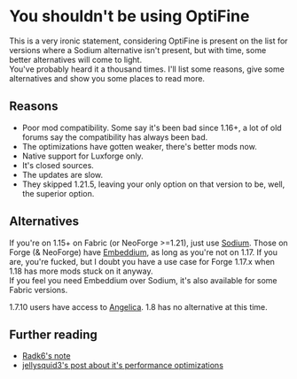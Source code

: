 # You shouldn't be using OptiFine
This is a very ironic statement, considering OptiFine is present on the list for versions where a Sodium alternative isn't present, but with time, some better alternatives will come to light.  
You've probably heard it a thousand times. I'll list some reasons, give some alternatives and show you some places to read more.

## Reasons
- Poor mod compatibility. Some say it's been bad since 1.16+, a lot of old forums say the compatibility has always been bad.
- The optimizations have gotten weaker, there's better mods now.
- Native support for Luxforge only.
- It's closed sources.
- The updates are slow.
- They skipped 1.21.5, leaving your only option on that version to be, well, the superior option.


## Alternatives
If you're on 1.15+ on Fabric (or NeoForge >=1.21), just use [Sodium](modrinth.com/mod/sodium). Those on Forge (& NeoForge) have [Embeddium](https://modrinth.com/mod/embeddium), as long as you're not on 1.17. If you are, you're fucked, but I doubt you have a use case for Forge 1.17.x when 1.18 has more mods stuck on it anyway.  
If you feel you need Embeddium over Sodium, it's also available for some Fabric versions.

1.7.10 users have access to [Angelica](https://modrinth.com/mod/angelica). 1.8 has no alternative at this time.

## Further reading
- [Radk6's note](https://github.com/Radk6/MC-Optimization-Guide/blob/main/mods-n-stuff/opti-not-so-fine.md)
- [jellysquid3's post about it's performance optimizations](https://web.archive.org/web/20201029070752/https://gist.github.com/jellysquid3/e46882e37907dfbb3d03d26f589b1c6a/)